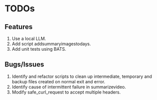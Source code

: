 # TODOs

## Features

1. Use a local LLM.
1. Add script addsummaryimagestodays.
1. Add unit tests using BATS.

## Bugs/Issues

1. Identify and refactor scripts to clean up intermediate, temporary and backup files created on normal exit and error.
1. Identify cause of intermittent failure in summarizevideo.
1. Modify safe_curl_request to accept multiple headers.
